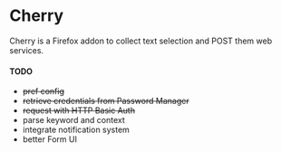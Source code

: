 Cherry
======

Cherry is a Firefox addon to collect text selection and POST them web services.

#### TODO
- ~~pref config~~
- ~~retrieve credentials from Password Manager~~
- ~~request with HTTP Basic Auth~~
- parse keyword and context
- integrate notification system
- better Form UI



